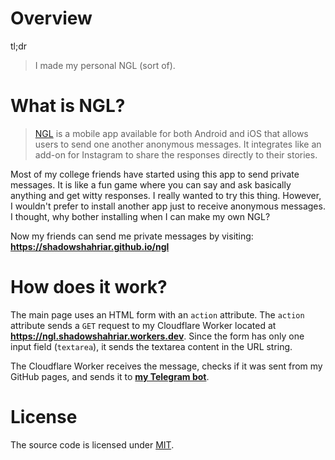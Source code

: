 # Overview

tl;dr

> I made my personal NGL (sort of).

# What is NGL?

> [NGL][1] is a mobile app available for both Android and iOS that allows users to send one another anonymous messages. It integrates like an add-on for Instagram to share the responses directly to their stories.

Most of my college friends have started using this app to send private messages. It is like a fun game where you can say and ask basically anything and get witty responses. I really wanted to try this thing. However, I wouldn't prefer to install another app just to receive anonymous messages. I thought, why bother installing when I can make my own NGL?

Now my friends can send me private messages by visiting: **https://shadowshahriar.github.io/ngl**

# How does it work?

The main page uses an HTML form with an `action` attribute. The `action` attribute sends a `GET` request to my Cloudflare Worker located at **https://ngl.shadowshahriar.workers.dev**. Since the form has only one input field (`textarea`), it sends the textarea content in the URL string.

The Cloudflare Worker receives the message, checks if it was sent from my GitHub pages, and sends it to [**my Telegram bot**][2].

# License

The source code is licensed under [MIT][3].

[1]: https://ngl.link/
[2]: https://t.me/emmy_the_robot
[3]: https://github.com/ShadowShahriar/ngl/blob/main/LICENSE
